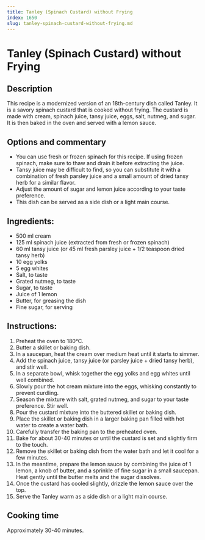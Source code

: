 ```yaml
---
title: Tanley (Spinach Custard) without Frying
index: 1650
slug: tanley-spinach-custard-without-frying.md
---
```


# Tanley (Spinach Custard) without Frying

## Description
This recipe is a modernized version of an 18th-century dish called Tanley. It is a savory spinach custard that is cooked without frying. The custard is made with cream, spinach juice, tansy juice, eggs, salt, nutmeg, and sugar. It is then baked in the oven and served with a lemon sauce.

## Options and commentary
- You can use fresh or frozen spinach for this recipe. If using frozen spinach, make sure to thaw and drain it before extracting the juice.
- Tansy juice may be difficult to find, so you can substitute it with a combination of fresh parsley juice and a small amount of dried tansy herb for a similar flavor.
- Adjust the amount of sugar and lemon juice according to your taste preference.
- This dish can be served as a side dish or a light main course.

## Ingredients:
- 500 ml cream
- 125 ml spinach juice (extracted from fresh or frozen spinach)
- 60 ml tansy juice (or 45 ml fresh parsley juice + 1/2 teaspoon dried tansy herb)
- 10 egg yolks
- 5 egg whites
- Salt, to taste
- Grated nutmeg, to taste
- Sugar, to taste
- Juice of 1 lemon
- Butter, for greasing the dish
- Fine sugar, for serving

## Instructions:
1. Preheat the oven to 180°C.
2. Butter a skillet or baking dish.
3. In a saucepan, heat the cream over medium heat until it starts to simmer.
4. Add the spinach juice, tansy juice (or parsley juice + dried tansy herb), and stir well.
5. In a separate bowl, whisk together the egg yolks and egg whites until well combined.
6. Slowly pour the hot cream mixture into the eggs, whisking constantly to prevent curdling.
7. Season the mixture with salt, grated nutmeg, and sugar to your taste preference. Stir well.
8. Pour the custard mixture into the buttered skillet or baking dish.
9. Place the skillet or baking dish in a larger baking pan filled with hot water to create a water bath.
10. Carefully transfer the baking pan to the preheated oven.
11. Bake for about 30-40 minutes or until the custard is set and slightly firm to the touch.
12. Remove the skillet or baking dish from the water bath and let it cool for a few minutes.
13. In the meantime, prepare the lemon sauce by combining the juice of 1 lemon, a knob of butter, and a sprinkle of fine sugar in a small saucepan. Heat gently until the butter melts and the sugar dissolves.
14. Once the custard has cooled slightly, drizzle the lemon sauce over the top.
15. Serve the Tanley warm as a side dish or a light main course.

## Cooking time
Approximately 30-40 minutes.